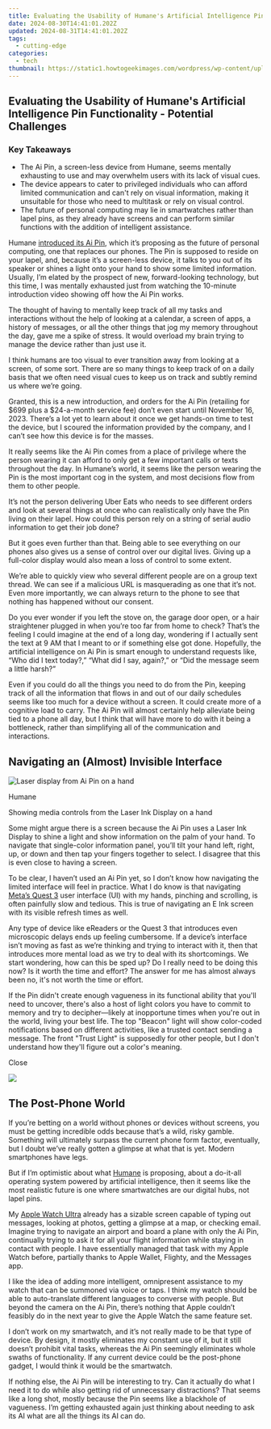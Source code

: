 ```yaml
---
title: Evaluating the Usability of Humane's Artificial Intelligence Pin Functionality - Potential Challenges
date: 2024-08-30T14:41:01.202Z
updated: 2024-08-31T14:41:01.202Z
tags:
  - cutting-edge
categories:
  - tech
thumbnail: https://static1.howtogeekimages.com/wordpress/wp-content/uploads/2023/11/woman-wearing-humane-ai-pin.png
---
```


## Evaluating the Usability of Humane's Artificial Intelligence Pin Functionality - Potential Challenges

### Key Takeaways

* The Ai Pin, a screen-less device from Humane, seems mentally exhausting to use and may overwhelm users with its lack of visual cues.
* The device appears to cater to privileged individuals who can afford limited communication and can't rely on visual information, making it unsuitable for those who need to multitask or rely on visual control.
* The future of personal computing may lie in smartwatches rather than lapel pins, as they already have screens and can perform similar functions with the addition of intelligent assistance.

 Humane [introduced its Ai Pin](https://hu.ma.ne/aipin), which it’s proposing as the future of personal computing, one that replaces our phones. The Pin is supposed to reside on your lapel, and, because it’s a screen-less device, it talks to you out of its speaker or shines a light onto your hand to show some limited information. Usually, I’m elated by the prospect of new, forward-looking technology, but this time, I was mentally exhausted just from watching the 10-minute introduction video showing off how the Ai Pin works.

 The thought of having to mentally keep track of all my tasks and interactions without the help of looking at a calendar, a screen of apps, a history of messages, or all the other things that jog my memory throughout the day, gave me a spike of stress. It would overload my brain trying to manage the device rather than just use it.

 I think humans are too visual to ever transition away from looking at a screen, of some sort. There are so many things to keep track of on a daily basis that we often need visual cues to keep us on track and subtly remind us where we’re going.

 Granted, this is a new introduction, and orders for the Ai Pin (retailing for $699 plus a $24-a-month service fee) don’t even start until November 16, 2023\. There’s a lot yet to learn about it once we get hands-on time to test the device, but I scoured the information provided by the company, and I can’t see how this device is for the masses.

 It really seems like the Ai Pin comes from a place of privilege where the person wearing it can afford to only get a few important calls or texts throughout the day. In Humane’s world, it seems like the person wearing the Pin is the most important cog in the system, and most decisions flow from them to other people.

 It’s not the person delivering Uber Eats who needs to see different orders and look at several things at once who can realistically only have the Pin living on their lapel. How could this person rely on a string of serial audio information to get their job done?

 But it goes even further than that. Being able to see everything on our phones also gives us a sense of control over our digital lives. Giving up a full-color display would also mean a loss of control to some extent.

 We’re able to quickly view who several different people are on a group text thread. We can see if a malicious URL is masquerading as one that it’s not. Even more importantly, we can always return to the phone to see that nothing has happened without our consent.

 Do you ever wonder if you left the stove on, the garage door open, or a hair straightener plugged in when you’re too far from home to check? That’s the feeling I could imagine at the end of a long day, wondering if I actually sent the text at 9 AM that I meant to or if something else got done. Hopefully, the artificial intelligence on Ai Pin is smart enough to understand requests like, “Who did I text today?,” “What did I say, again?,” or “Did the message seem a little harsh?”

 Even if you could do all the things you need to do from the Pin, keeping track of all the information that flows in and out of our daily schedules seems like too much for a device without a screen. It could create more of a cognitive load to carry. The Ai Pin will almost certainly help alleviate being tied to a phone all day, but I think that will have more to do with it being a bottleneck, rather than simplifying all of the communication and interactions.

##  Navigating an (Almost) Invisible Interface

![Laser display from Ai Pin on a hand](https://static1.howtogeekimages.com/wordpress/wp-content/uploads/2023/11/laser-display-from-ai-pin-on-a-hand.png) 

Humane

Showing media controls from the Laser Ink Display on a hand

 Some might argue there is a screen because the Ai Pin uses a Laser Ink Display to shine a light and show information on the palm of your hand. To navigate that single-color information panel, you’ll tilt your hand left, right, up, or down and then tap your fingers together to select. I disagree that this is even close to having a screen.

 To be clear, I haven’t used an Ai Pin yet, so I don’t know how navigating the limited interface will feel in practice. What I do know is that navigating [Meta’s Quest 3](https://article-helps.techidaily.com/new-securing-the-title-top-5-hmds-for-drone-pilots-for-2024/) user interface (UI) with my hands, pinching and scrolling, is often painfully slow and tedious. This is true of navigating an E Ink screen with its visible refresh times as well.

 Any type of device like eReaders or the Quest 3 that introduces even microscopic delays ends up feeling cumbersome. If a device’s interface isn’t moving as fast as we’re thinking and trying to interact with it, then that introduces more mental load as we try to deal with its shortcomings. We start wondering, how can this be sped up? Do I really need to be doing this now? Is it worth the time and effort? The answer for me has almost always been no, it's not worth the time or effort.

 If the Pin didn't create enough vagueness in its functional ability that you'll need to uncover, there's also a host of light colors you have to commit to memory and try to decipher—likely at inopportune times when you're out in the world, living your best life. The top "Beacon" light will show color-coded notifications based on different activities, like a trusted contact sending a message. The front "Trust Light" is supposedly for other people, but I don't understand how they'll figure out a color's meaning.

Close 

<!-- affiliate ads begin -->
<a href="https://secure.2checkout.com/order/checkout.php?PRODS=4940317&QTY=1&AFFILIATE=108875&CART=1"><img src="https://secure.avangate.com/images/merchant/333ac5d90817d69113471fbb6e531bee/sps-partnership-728x90eng.png" border="0"></a>
<!-- affiliate ads end -->
##  The Post-Phone World

 If you’re betting on a world without phones or devices without screens, you must be getting incredible odds because that’s a wild, risky gamble. Something will ultimately surpass the current phone form factor, eventually, but I doubt we’ve really gotten a glimpse at what that is yet. Modern smartphones have legs.

 But if I’m optimistic about what [Humane](https://hu.ma.ne/) is proposing, about a do-it-all operating system powered by artificial intelligence, then it seems like the most realistic future is one where smartwatches are our digital hubs, not lapel pins.

 My [Apple Watch Ultra](https://youtube-help.techidaily.com/new-mastering-your-youtube-pinpointing-a-specialized-audience/) already has a sizable screen capable of typing out messages, looking at photos, getting a glimpse at a map, or checking email. Imagine trying to navigate an airport and board a plane with only the Ai Pin, continually trying to ask it for all your flight information while staying in contact with people. I have essentially managed that task with my Apple Watch before, partially thanks to Apple Wallet, Flighty, and the Messages app.

 I like the idea of adding more intelligent, omnipresent assistance to my watch that can be summoned via voice or taps. I think my watch should be able to auto-translate different languages to converse with people. But beyond the camera on the Ai Pin, there’s nothing that Apple couldn’t feasibly do in the next year to give the Apple Watch the same feature set.

 I don’t work on my smartwatch, and it’s not really made to be that type of device. By design, it mostly eliminates my constant use of it, but it still doesn’t prohibit vital tasks, whereas the Ai Pin seemingly eliminates whole swaths of functionality. If any current device could be the post-phone gadget, I would think it would be the smartwatch.

 If nothing else, the Ai Pin will be interesting to try. Can it actually do what I need it to do while also getting rid of unnecessary distractions? That seems like a long shot, mostly because the Pin seems like a blackhole of vagueness. I’m getting exhausted again just thinking about needing to ask its AI what are all the things its AI can do.

<ins class="adsbygoogle"
     style="display:block"
     data-ad-format="autorelaxed"
     data-ad-client="ca-pub-7571918770474297"
     data-ad-slot="1223367746"></ins>



<ins class="adsbygoogle"
     style="display:block"
     data-ad-client="ca-pub-7571918770474297"
     data-ad-slot="8358498916"
     data-ad-format="auto"
     data-full-width-responsive="true"></ins>


